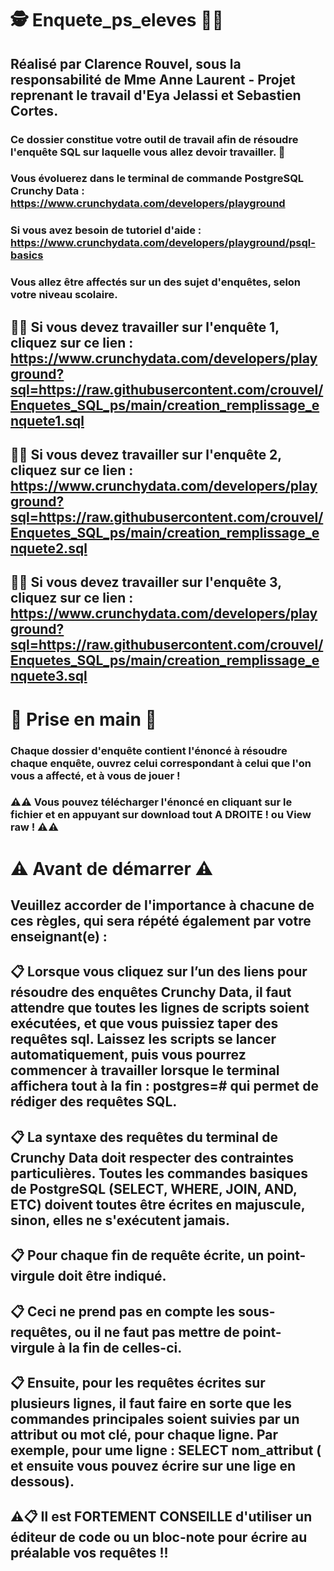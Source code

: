# 🕵️‍ Enquete_ps_eleves 🕵️‍♀️ 

## Réalisé par Clarence Rouvel, sous la responsabilité de Mme Anne Laurent - Projet reprenant le travail d'Eya Jelassi et Sebastien Cortes.
### Ce dossier constitue votre outil de travail afin de résoudre l'enquête SQL sur laquelle vous allez devoir travailler. 🌋

### Vous évoluerez dans le terminal de commande PostgreSQL Crunchy Data : https://www.crunchydata.com/developers/playground
 
### Si vous avez besoin de tutoriel d'aide : https://www.crunchydata.com/developers/playground/psql-basics

### Vous allez être affectés sur un des sujet d'enquêtes, selon votre niveau scolaire.

## 👩‍🚀 Si vous devez travailler sur l'enquête 1, cliquez sur ce lien :  https://www.crunchydata.com/developers/playground?sql=https://raw.githubusercontent.com/crouvel/Enquetes_SQL_ps/main/creation_remplissage_enquete1.sql

## 👩‍🚀 Si vous devez travailler sur l'enquête 2, cliquez sur ce lien :  https://www.crunchydata.com/developers/playground?sql=https://raw.githubusercontent.com/crouvel/Enquetes_SQL_ps/main/creation_remplissage_enquete2.sql

## 👩‍🚀 Si vous devez travailler sur l'enquête 3, cliquez sur ce lien :   https://www.crunchydata.com/developers/playground?sql=https://raw.githubusercontent.com/crouvel/Enquetes_SQL_ps/main/creation_remplissage_enquete3.sql

# 🚀 Prise en main 🚀

### Chaque dossier d'enquête contient l'énoncé à résoudre chaque enquête, ouvrez celui correspondant à celui que l'on vous a affecté, et à vous de jouer ! 
### ⚠️⚠️ Vous pouvez télécharger l'énoncé en cliquant sur le fichier et en appuyant sur download tout A DROITE ! ou View raw ! ⚠️⚠️

# ⚠️ Avant de démarrer ⚠️

## Veuillez accorder de l'importance à chacune de ces règles, qui sera répété également par votre enseignant(e) :

## 📋 Lorsque vous cliquez sur l’un des liens pour résoudre des enquêtes Crunchy Data, il faut attendre que toutes les lignes de scripts soient exécutées, et que vous puissiez taper des requêtes sql. Laissez les scripts se lancer automatiquement, puis vous pourrez commencer à travailler lorsque le terminal affichera tout à la fin : postgres=# qui permet de rédiger des requêtes SQL.


## 📋 La syntaxe des requêtes du terminal de Crunchy Data doit respecter des contraintes particulières. Toutes les commandes basiques de PostgreSQL (SELECT, WHERE, JOIN, AND, ETC) doivent toutes être écrites en majuscule, sinon, elles ne s'exécutent jamais.

## 📋 Pour chaque fin de requête écrite, un point-virgule doit être indiqué.

## 📋 Ceci ne prend pas en compte les sous-requêtes, ou il ne faut pas mettre de point-virgule à la fin de celles-ci.

## 📋 Ensuite, pour les requêtes écrites sur plusieurs lignes, il faut faire en sorte que les commandes principales soient suivies par un attribut ou mot clé, pour chaque ligne. Par exemple, pour ume ligne : SELECT nom_attribut ( et ensuite vous pouvez écrire sur une lige en dessous).

## ⚠️📋 Il est FORTEMENT CONSEILLE d'utiliser un éditeur de code ou un bloc-note pour écrire au préalable vos requêtes !!





